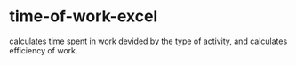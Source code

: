 # time-of-work-excel
calculates time spent in work devided by the type of activity, and calculates efficiency of work.

